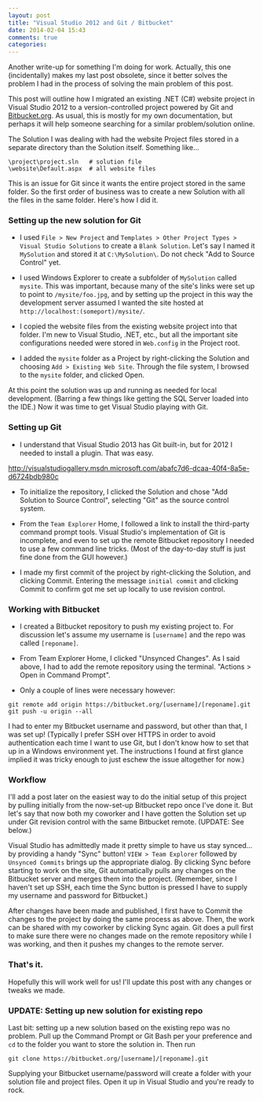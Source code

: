 ```yaml
---
layout: post
title: "Visual Studio 2012 and Git / Bitbucket"
date: 2014-02-04 15:43
comments: true
categories: 
---
```


Another write-up for something I'm doing for work. Actually, this one
(incidentally) makes my last post obsolete, since it better solves the 
problem I had in the process of solving the main problem of this post.

This post will outline how I migrated an existing .NET (C#) website project
in Visual Studio 2012 to a version-controlled project powered by Git and
[Bitbucket.org](http://bitbucket.org). As usual, this is mostly for my own
documentation, but perhaps it will help someone searching for a similar 
problem/solution online.

<!-- more -->

The Solution I was dealing with had the website Project files stored in a
separate directory than the Solution itself.  Something like...

```
\project\project.sln   # solution file
\website\Default.aspx  # all website files
```

This is an issue for Git since it wants the entire project stored in the 
same folder. So the first order of business was to create a new Solution 
with all the files in the same folder. Here's how I did it.


### Setting up the new solution for Git

- I used `File > New Project` and 
`Templates > Other Project Types > Visual Studio Solutions` to create a
`Blank Solution`. Let's say I named it `MySolution` and stored it at 
`C:\MySolution\`. Do not check "Add to Source Control" yet.

- I used Windows Explorer to create a subfolder of `MySolution` called 
`mysite`. This was important, because many of the site's links were set up to 
point to `/mysite/foo.jpg`, and by setting up the project in this way the 
development server assumed I wanted the site hosted at 
`http://localhost:(someport)/mysite/`.

- I copied the website files from the existing website project into that 
folder. I'm new to Visual Studio, .NET, etc., but all the important site 
configurations needed were stored in `Web.config` in the Project root.

- I added the `mysite` folder as a Project by right-clicking the Solution and 
choosing `Add > Existing Web Site`. Through the file system, I browsed to the 
`mysite` folder, and clicked Open.

At this point the solution was up and running as needed for local development.
(Barring a few things like getting the SQL Server loaded into the IDE.)
Now it was time to get Visual Studio playing with Git.


### Setting up Git

- I understand that Visual Studio 2013 has Git built-in, but for 2012 I needed
to install a plugin. That was easy.

<http://visualstudiogallery.msdn.microsoft.com/abafc7d6-dcaa-40f4-8a5e-d6724bdb980c>

- To initialize the repository, I clicked the Solution and chose "Add Solution 
to Source Control", selecting "Git" as the source control system.

- From the `Team Explorer` Home, I followed a link to install the third-party 
command prompt tools. Visual Studio's implementation of Git is incomplete,
and even to set up the remote Bitbucket repository I needed to use a few
command line tricks. (Most of the day-to-day stuff is just fine done from
the GUI however.)

- I made my first commit of the project by right-clicking the Solution, and
clicking Commit. Entering the message `initial commit` and clicking Commit 
to confirm got me set up locally to use revision control.


### Working with Bitbucket

- I created a Bitbucket repository to push my existing project to. For 
discussion let's assume my username is `[username]` and the repo was called
`[reponame]`.

- From Team Explorer Home, I clicked "Unsynced Changes". As I said above,
I had to add the remote repository using the terminal. 
"Actions > Open in Command Prompt".

- Only a couple of lines were necessary however:

```
git remote add origin https://bitbucket.org/[username]/[reponame].git
git push -u origin --all
```

I had to enter my Bitbucket username and password, but other than that, I 
was set up! (Typically I prefer SSH over HTTPS in order to avoid 
authentication each time I want to use Git, but I don't know 
how to set that up in a Windows environment yet. The instructions I 
found at first glance implied it was tricky enough to just eschew the issue
altogether for now.)



### Workflow

I'll add a post later on the easiest way to do the initial setup of this 
project by pulling initially from the now-set-up Bitbucket repo once I've 
done it. But let's say that now both my coworker and I have gotten the 
Solution set up under Git revision control with the same Bitbucket remote.
(UPDATE: See below.)

Visual Studio has admittedly made it pretty simple to have us stay synced...
by providing a handy "Sync" button! `VIEW > Team Explorer` followed by 
`Unsynced Commits` brings up the appropriate dialog. By clicking Sync before
starting to work on the site, Git automatically pulls any changes on the 
Bitbucket server and merges them into the project. (Remember, since I haven't
set up SSH, each time the Sync button
is pressed I have to supply my username and password for Bitbucket.)

After changes have been 
made and published, I first have to Commit the changes to the project by 
doing the same process as above. Then, the work can be shared with my coworker 
by clicking Sync again. Git does a pull first to make sure there were no 
changes made on the remote repository while I was working, and then it pushes
my changes to the remote server.



### That's it.

Hopefully this will work well for us! I'll update this post with any changes
or tweaks we made.



### UPDATE: Setting up new solution for existing repo

Last bit: setting up a new solution based on the existing repo was no problem.
Pull up the Command Prompt or Git Bash per your preference and `cd` to the 
folder you want to store the solution in. Then run

```
git clone https://bitbucket.org/[username]/[reponame].git
```

Supplying your Bitbucket username/password will create a folder with your 
solution file and project files. Open it up in Visual Studio and you're 
ready to rock.






